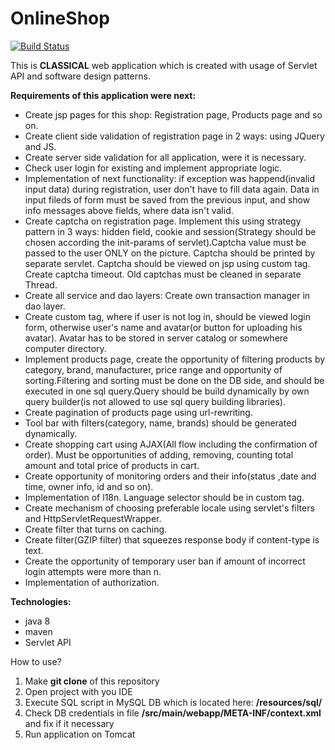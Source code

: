 # OnlineShop
<a href="https://travis-ci.org/ValeriiOsmachko/OnlineShop"><img src="https://travis-ci.org/ValeriiOsmachko/OnlineShop.svg?branch=master" alt="Build Status" /></a>
<p>This is <strong>CLASSICAL</strong> web application which is created with usage of Servlet API and software design patterns.</p>
<strong>Requirements of this application were next:</strong>
<ul>
<li>Create jsp pages for this shop: Registration page, Products page and so on.</li>
<li>Create client side validation of registration page in 2 ways: using JQuery and JS.</li>
<li>Create server side validation for all application, were it is necessary.</li>
<li>Check user login for existing and implement appropriate logic.</li>
<li>Implementation of next functionality: if exception was happend(invalid input data) during registration,
user don't have to fill data again. Data in input fileds of form must be saved from the previous input, and show info messages above fields,
where data isn't valid.</li>
<li>Create captcha on registration page. Implement this using strategy pattern in 3 ways: hidden field, cookie and session(Strategy 
should be chosen according the init-params of servlet).Captcha value must be passed to the user ONLY on the picture. Captcha should 
be printed by separate servlet. Captcha should be viewed on jsp using custom tag. Create captcha timeout. Old captchas must be 
cleaned in separate Thread.</li>
<li>Create all service and dao layers: Create own transaction manager in dao layer.</li>
<li>Create custom tag, where if user is not log in, should be viewed login form, otherwise user's name and avatar(or button for uploading
his avatar). Avatar has to be stored in server catalog or somewhere computer directory.</li>
<li>Implement products page, create the opportunity of filtering products by category, brand, manufacturer, price range and opportunity 
of sorting.Filtering and sorting must be done on the DB side, and should be executed in one sql query.Query should be build dynamically by 
own query builder(is not allowed to use sql query building libraries).</li>
<li>Create pagination of products page using url-rewriting.</li>
<li>Tool bar with filters(category, name, brands) should be generated dynamically.</li>
<li>Create shopping cart using AJAX(All flow including the confirmation of order). Must be opportunities of adding, removing, counting 
total amount and total price of products in cart.</li>
<li>Create opportunity of monitoring orders and their info(status ,date and time, owner info, id and so on).</li>
<li>Implementation of l18n. Language selector should be in custom tag.</li>
<li>Create mechanism of choosing preferable locale using servlet's filters and HttpServletRequestWrapper.</li>
<li>Create filter that turns on caching.</li>
<li>Create filter(GZIP filter) that squeezes response body if content-type is text.</li>
<li>Create the opportunity of temporary user ban if amount of incorrect login attempts were more than n.</li>
<li>Implementation of authorization.</li>
</ul>

<strong>Technologies:</strong>
<ul>
<li>java 8</li>
<li>maven</li>
<li>Servlet API</li>
</ul>

How to use?
<ol>
<li>Make <strong>git clone</strong> of this repository</li>
<li>Open project with you IDE</li>
<li>Execute SQL script in MySQL DB which is located here: <strong>/resources/sql/</strong></li>
<li>Check DB credentials in file <strong>/src/main/webapp/META-INF/context.xml</strong> 
and fix if it necessary</li>
<li>Run application on Tomcat</li>
</ol>
